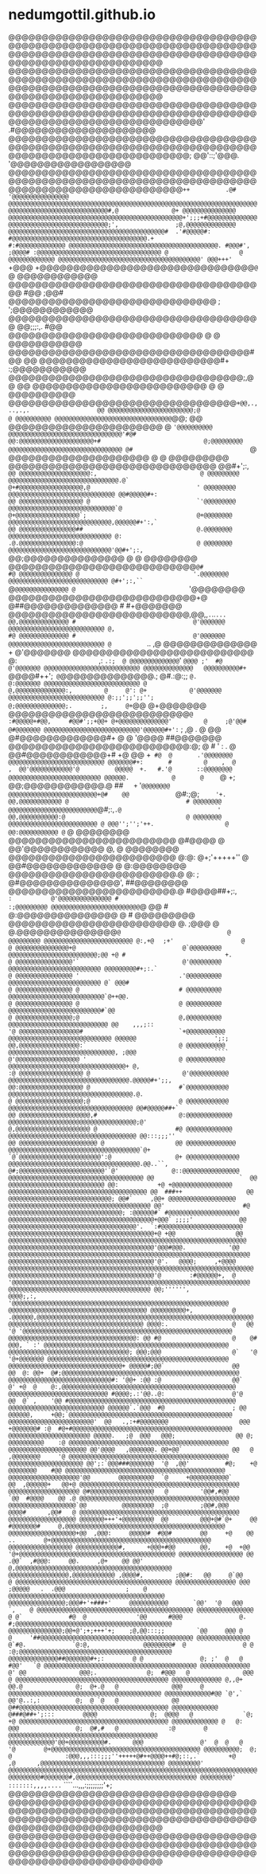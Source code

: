 # nedumgottil.github.io




@@@@@@@@@@@@@@@@@@@@@@@@@@@@@@@@@@@@@@@@@@@@@@@@@@@@@@@@@@@@@@@@@@@@@@@@@@@@@@@@@@@@@@@@@@@@@@@@@@@@@@@@@@@@@@@@@@@@@@@@@@@@@@@@@@@@@@
@@@@@@@@@@@@@@@@@@@@@@@@@@@@@@@@@@@@@@@@@@@@@@@@@@@@@@@@@@@@@@@@@@@@@@@@@@@@@@@@@@@@@@@@@@@@@@@@@@@@@@@@@@@@@@@@@@@@@@@@@@@@@@@@@@@@@@
@@@@@@@@@@@@@@@@@@@@@@@@@@@@@@@@@@@@@@@@@@@@@@@@@@@@@@@@@@@@@@@@@@@@@@@@@@@@@@@@@@@@@@@@@@@@@@@@@@@@@@@'       .#@@@@@@@@@@@@@@@@@@@@@
@@@@@@@@@@@@@@@@@@@@@@@@@@@@@@@@@@@@@@@@@@@@@@@@@@@@@@@@@@@@@@@@@@@@@@@@@@@@@@@@@@@@@@@@@@@@@@@@@@@@@; @@'::;'@@@. '@@@@@@@@@@@@@@@@@@
@@@@@@@@@@@@@@@@@@@@@@@@@@@@@@@@@@@@@@@@@@@@@@@@@@@@@@@@@@@@@@@@@@@@@@@@@@@@@@@@@@@@@@@@@@@@@@@@@@@@`++          .@# '@@@@@@@@@@@@@@@@
@@@@@@@@@@@@@@@@@@@@@@@@@@@@@@@@@@@@@@@@@@@@@@@@@@@@@@@@@@@@@@@@@@@@@@@@@@@@@@@@@@@@@@@@@@@@@@@@@@#,@               @+ @@@@@@@@@@@@@@@
@@@@@@@@@@@@@@@@@@@@@@@@@@@@@@@@@@@@@@@@@@@@@@@@@+';;;+#@@@@@@@@@@@@@@@@@@@@@@@@@@@@@@@@@@@@@@@@@@;',                ;@,@@@@@@@@@@@@@@
@@@@@@@@@@@@@@@@@@@@@@@@@@@@@@@@@@@@@@@@@@@@#  .'#@@@@@#:  #@@@@@@@@@@@@@@@@@@@@@@@@@@@@@@@@@@@@@@.+                  #:#@@@@@@@@@@@@@
@@@@@@@@@@@@@@@@@@@@@@@@@@@@@@@@@@@@@@@@@@. #@@@#',` `;@@@@# :@@@@@@@@@@@@@@@@@@@@@@@@@@@@@@@@@@@ @                    @ @@@@@@@@@@@@@
@@@@@@@@@@@@@@@@@@@@@@@@@@@@@@@@@@@@@@@@' @@@+++'`        +@@@ +@@@@@@@@@@@@@@@@@@@@@@@@@@@@@@@@`@                     `@ @@@@@@@@@@@@
@@@@@@@@@@@@@@@@@@@@@@@@@@@@@@@@@@@@@@@ #@@                 ;@@# @@@@@@@@@@@@@@@@@@@@@@@@@@@@@@@ ;                      ';@@@@@@@@@@@@
@@@@@@@@@@@@@@@@@@@@@@@@@@@@@@@@@@@@@@ @@;;;:,.               #@@ @@@@@@@@@@@@@@@@@@@@@@@@@@@@@ @                        @ @@@@@@@@@@@
@@@@@@@@@@@@@@@@@@@@@@@@@@@@@@@@@@@@# @@                        @@ @@@@@@@@@@@@@@@@@@@@@@@@@@@#+                         :;@@@@@@@@@@@
@@@@@@@@@@@@@@@@@@@@@@@@@@@@@@@@@@@;,@@                          @@ @@@@@@@@@@@@@@@@@@@@@@@@@@ @                          @ @@@@@@@@@@
@@@@@@@@@@@@@@@@@@@@@@@@@@@@@@@@@@`+@@,.,..,.,.                   @@ @@@@@@@@@@@@@@@@@@@@@@@@;@                           @ @@@@@@@@@@
@@@@@@@@@@@@@@@@@@@@@@@@@@@@@@@@@`@@;                              @@ @@@@@@@@@@@@@@@@@@@@@@@ @                           `'@@@@@@@@@@
@@@@@@@@@@@@@@@@@@@@@@@@@@@@@@@@'#@#                                @@:@@@@@@@@@@@@@@@@@@@@@+#                             @;@@@@@@@@@
@@@@@@@@@@@@@@@@@@@@@@@@@@@@@@@@ @#                                 `@ @@@@@@@@@@@@@@@@@@@@@ @                             @ @@@@@@@@@
@@@@@@@@@@@@@@@@@@@@@@@@@@@@@@@ @@#+';:,``                           @@ @@@@@@@@@@@@@@@@@@@@:,                             @ @@@@@@@@@
@@@@@@@@@@@@@@@@@@@@@@@@@@@@@@@.@`                                    @+#@@@@@@@@@@@@@@@@@@,@                              ' @@@@@@@@@
@@@@@@@@@@@@@@@@@@@@@@@@@@@@@@ @@#@@@@@#+:                            @@ @@@@@@@@@@@@@@@@@@ @                              `'@@@@@@@@@
@@@@@@@@@@@@@@@@@@@@@@@@@@@@@@`@                                       @+@@@@@@@@@@@@@@@@@@`;                               @+@@@@@@@@
@@@@@@@@@@@@@@@@@@@@@@@@@@@@@,@@@@@@#+':,`                             @@ @@@@@@@@@@@@@@@@##                                @.@@@@@@@@
@@@@@@@@@@@@@@@@@@@@@@@@@@@@@ @:                                       .@.@@@@@@@@@@@@@@@@:@                                @ @@@@@@@@
@@@@@@@@@@@@@@@@@@@@@@@@@@@@@'@@#+';:,``                                @@;@@@@@@@@@@@@@@@ @                                @ @@@@@@@@
@@@@@@@@@@@@@@@@@@@@@@@@@@@@`@#                                         #@ @@@@@@@@@@@@@@@ @                                '.@@@@@@@@
@@@@@@@@@@@@@@@@@@@@@@@@@@@@ @#+';:,``                                  `@`@@@@@@@@@@@@@@@ @                                `'@@@@@@@@
@@@@@@@@@@@@@@@@@@@@@@@@@@@@+@                                           @##@@@@@@@@@@@@@@ #                                 #+@@@@@@@
@@@@@@@@@@@@@@@@@@@@@@@@@@@,@@,,`.`..`...                                @@,@@@@@@@@@@@@@@ #                                 @'@@@@@@@
@@@@@@@@@@@@@@@@@@@@@@@@@@@ @,                                           #@ @@@@@@@@@@@@@@ #                                 @'@@@@@@@
@@@@@@@@@@@@@@@@@@@@@@@@@@@ @          `..                               ,@ @@@@@@@@@@@@@@ +                                 @'@@@@@@@
@@@@@@@@@@@@@@@@@@@@@@@@@@@ @:`                       `,:           `.:;  @ @@@@@@@@@@@@@@`'          `@@@@ ;'  #@           @'@@@@@@@
@@@@@@@@@@@@@@@@@@@@@@@@@@@ @@@@@@@@@@@@@@   @@@@@@@@@@#+`     @@@@#++';` @`@@@@@@@@@@@@@@.;          @#.:@:;; `@.           @:@@@@@@@
@@@@@@@@@@@@@@@@@@@@@@@@@@@ @                                             @,@@@@@@@@@@@@@@:,         @     @': @+            @'@@@@@@@
@@@@@@@@@@@@@@@@@@@@@@@@@@@ @:;;';;';;'';                                 @;@@@@@@@@@@@@@@;.        ;,     @+`@@             @+@@@@@@@
@@@@@@@@@@@@@@@@@@@@@@@@@@@`@                :#@@@@@+#@@,     #@@#';;+@@+ @+@@@@@@@@@@@@@@'         @     ;@'@@#             @#@@@@@@@
@@@@@@@@@@@@@@@@@@@@@@@@@@@'@@@@@@#+':`     ;      ,@   .     @   @@      @#@@@@@@@@@@@@@#+         @     @ '@@@@            ##@@@@@@@
@@@@@@@@@@@@@@@@@@@@@@@@@@@:@;               @      #  '      :    .   @  @@#@@@@@@@@@@@@+#         +@   @@ +`  #@  @       .'@@@@@@@@
@@@@@@@@@@@@@@@@@@@@@@@@@@@ @@@@@@@#+:       #         @    ,  @       ,  @@'@@@@@@@@@@@@'@          @@@@@  +.   #.'@       ::@@@@@@@@
@@@@@@@@@@@@@@@@@@@@@@@@@@ @@@@@@.            @       @     `   @    +;   @@;@@@@@@@@@@@@.@           ##`   +`              '`@@@@@@@@
@@@@@@@@@@@@@@@@@@@@@@@@@+@#    @@             `@#:;@;       `    '+.     @@,@@@@@@@@@@@@ @                                 # @@@@@@@@
@@@@@@@@@@@@@@@@@@@@@@@@@`@#;:,`.@                           '            @@,@@@@@@@@@@@:@                                  @ @@@@@@@@
@@@@@@@@@@@@@@@@@@@@@@@@@ @ @@@'';'';'++.                    @            @@:@@@@@@@@@@@ @`                                 @ @@@@@@@@
@@@@@@@@@@@@@@@@@@@@@@@@@ @#@@@@                             @            @@'@@@@@@@@@@@@ @,                                @ @@@@@@@@
@@@@@@@@@@@@@@@@@@@@@@@@@ @:@: @+;'+++++''                   @            @@#@@@@@@@@@@@@@ @                                @:@@@@@@@@
@@@@@@@@@@@@@@@@@@@@@@@@@.@    @:                            ;            @#@@@@@@@@@@@@@@@',                               ##@@@@@@@@
@@@@@@@@@@@@@@@@@@@@@@@@@.@ #@@@@##+;:,`                      :           @'@@@@@@@@@@@@@@@ #                              :;@@@@@@@@@
@@@@@@@@@@@@@@@@@@@@@@@@@`@    @@                             #           @:@@@@@@@@@@@@@@@ @                              # @@@@@@@@@
@@@@@@@@@@@@@@@@@@@@@@@@@ @. ;@@@                             @           @.@@@@@@@@@@@@@@@`@                              @ @@@@@@@@@
@@@@@@@@@@@@@@@@@@@@@@@@@ @:,+@` `````  ;+'                   @           @ @@@@@@@@@@@@@@@+@                              @`@@@@@@@@@
@@@@@@@@@@@@@@@@@@@@@@@@@;@@ +@ #                            +.           @ @@@@@@@@@@@@@@@@'`                             @'@@@@@@@@@
@@@@@@@@@@@@@@@@@@@@@@@@@@ @@@@@@@@@#+;:.`                                @ @@@@@@@@@@@@@@@@ '                            .'@@@@@@@@@@
@@@@@@@@@@@@@@@@@@@@@@@@@@ @` @@@#                                        @ @@@@@@@@@@@@@@@@ @                            # @@@@@@@@@@
@@@@@@@@@@@@@@@@@@@@@@@@@@@`@++@@.                                        @ @@@@@@@@@@@@@@@@ @                            @ @@@@@@@@@@
@@@@@@@@@@@@@@@@@@@@@@@@@@#`@@                                            @ @@@@@@@@@@@@@@@@;@                            @,@@@@@@@@@@
@@@@@@@@@@@@@@@@@@@@@@@@@@@@ @@    ,,,;::                                '@ @@@@@@@@@@@@@@@@@#                           `+@@@@@@@@@@@
@@@@@@@@@@@@@@@@@@@@@@@@@@@@@ @@@@@@                      ';:;           @@,@@@@@@@@@@@@@@@@@:`                          @ @@@@@@@@@@@
@@@@@@@@@@@@@@@@@@@@@@@@@@@@@@, ;@@@                      ````           @'@@@@@@@@@@@@@@@@@@ '                          @ @@@@@@@@@@@
@@@@@@@@@@@@@@@@@@@@@@@@@@@@@@@@@+ @,                                   :@ @@@@@@@@@@@@@@@@@@ @                          @'@@@@@@@@@@@
@@@@@@@@@@@@@@@@@@@@@@@@@@@@@@@@@@.@@@@@#+';;,                          @@:@@@@@@@@@@@@@@@@@@ @                         #`@@@@@@@@@@@@
@@@@@@@@@@@@@@@@@@@@@@@@@@@@@@@@@@@.@.                                  @ @@@@@@@@@@@@@@@@@@@;@                         @ @@@@@@@@@@@@
@@@@@@@@@@@@@@@@@@@@@@@@@@@@@@@@@@@ @@#@@@@@##+`                       @@ @@@@@@@@@@@@@@@@@@@@,#                       @:@@@@@@@@@@@@@
@@@@@@@@@@@@@@@@@@@@@@@@@@@@@@@@@@@@;@'                                @,@@@@@@@@@@@@@@@@@@@@@ @                      #@ @@@@@@@@@@@@@
@@@@@@@@@@@@@@@@@@@@@@@@@@@@@@@@@@@@ @@:::;;;''                       @@ @@@@@@@@@@@@@@@@@@@@@@ @                    @@ @@@@@@@@@@@@@@
@@@@@@@@@@@@@@@@@@@@@@@@@@@@@@@@@@@@@`@+                             `@`@@@@@@@@@@@@@@@@@@@@@@@':@                  @+ @@@@@@@@@@@@@@@
@@@@@@@@@@@@@@@@@@@@@@@@@@@@@@@@@@@@@.@@..``,                        @#;@@@@@@@@@@@@@@@@@@@@@@@@'`@'               @::@@@@@@@@@@@@@@@@
@@@@@@@@@@@@@@@@@@@@@@@@@@@@@@@@@@@@@@ @@                        `  @@ @@@@@@@@@@@@@@@@@@@@@@@@@@@ @@:           +@ +@@@@@@@@@@@@@@@@@
@@@@@@@@@@@@@@@@@@@@@@@@@@@@@@@@@@@@@@@ @@  ###++                  @@ @@@@@@@@@@@@@@@@@@@@@@@@@@@@@; @@#`     ,@@+ @@@@@@@@@@@@@@@@@@@
@@@@@@@@@@@@@@@@@@@@@@@@@@@@@@@@@@@@@@@@ @@'                      #@ @@@@@@@@@@@@@@@@@@@@@@@@@@@@@@@@; :@@@@@@#` #@@@@@@@@@@@@@@@@@@@@
@@@@@@@@@@@@@@@@@@@@@@@@@@@@@@@@@@@@@@@@@+@@@` ;;;;'             @@ @@@@@@@@@@@@@@@@@@@@@@@@@@@@@@@@@@@@'.  `:#@@@@@@@@@@@@@@@@@@@@@@@
@@@@@@@@@@@@@@@@@@@@@@@@@@@@@@@@@@@@@@@@@+@ +@@                 @@ @@@@@@@@@@@@@@@@@@@@@@@@@@@@@@@@@@@@@@@@@@@@@@@@@@@@@@@@@@@@@@@@@@@
@@@@@@@@@@@@@@@@@@@@@@@@@@@@@@@@@@@@@@@@@'@@@#@@@.            '@@ @@@@@@@@@@@@@@@@@@@@@@@@@@@@@@@@@@@@@@@@@@@@@@@@@@@@@@@@@@@@@@@@@@@@
@@@@@@@@@@@@@@@@@@@@@@@@@@@@@@@@@@@@@@@@@'@'.   @@@@;     ,+@@@@ @@@@@@@@@@@@@@@@@@@@@@@@@@@@@@@@@@@@@@@@@@@@@@@@@@@@@@@@@@@@@@@@@@@@@
@@@@@@@@@@@@@@@@@@@@@@@@@@@@@@@@@@@@@@@@@'@        :#@@@@@@+,  @  '@@@@@@@@@@@@@@@@@@@@@@@@@@@@@@@@@@@@@@@@@@@@@@@@@@@@@@@@@@@@@@@@@@@
@@@@@@@@@@@@@@@@@@@@@@@@@@@@@@@@@@@@@@@@ @@;'''''',            @@@@;,:, '@@@@@@@@@@@@@@@@@@@@@@@@@@@@@@@@@@@@@@@@@@@@@@@@@@@@@@@@@@@@@
@@@@@@@@@@@@@@@@@@@@@@@@@@@@@@@@@@@@@@@ @@@@@@@@@@+,           @ .@@@@@@,@@@@@@@@@@@@@@@@@@@@@@@@@@@@@@@@@@@@@@@@@@@@@@@@@@@@@@@@@@@@@
@@@@@@@@@@@@@@@@@@@@@@@@@@@@@@@@@@@@@@ @@@@:.                  @   @@  '@ '@@@@@@@@@@@@@@@@@@@@@@@@@@@@@@@@@@@@@@@@@@@@@@@@@@@@@@@@@@@
@@@@@@@@@@@@@@@@@@@@@@@@@@@@@@@@@@@@: @@ #@                    @    @#  @@@, ` :' @@@@@@@@@@@@@@@@@@@@@@@@@@@@@@@@@@@@@@@@@@@@@@@@@@@@
@@@@@@@@@@@@@@@@@@@@@@@@@@@@@@@@@@; @@@;@@@                    @`   '@  '@+@@@@@@@ @@@@@@@@@@@@@@@@@@@@@@@@@@@@@@@@@@@@@@@@@@@@@@@@@@@
@@@@@@@@@@@@@@@@@@@@@@@@@@@@@@@@+ @@@@@#;@@`                   @@    @@  @: @@+  @#;@@@@@@@@@@@@@@@@@@@@@@@@@@@@@@@@@@@@@@@@@@@@@@@@@@
@@@@@@@@@@@@@@@@@@@@@@@@@@@@@#: '@@+ :@@ :@                    @@`    @' +@  @    @:,@@@@@@@@@@@@@@@@@@@@@@@@@@@@@@@@@@@@@@@@@@@@@@@@@
@@@@@@@@@@@@@@@@@@@@@@@@@@@@ #@@@@;.:'@@..@:                   @'@    @@  @` ,    '@@ #@@@@@@@@@@@@@@@@@@@@@@@@@@@@@@@@@@@@@@@@@@@@@@@
@@@@@@@@@@@@@@@@@@@@@@@@@@@ @@@@@@`.`@@@  #@                   ; @@    @@@@@@,     +@@;`@@@@@@@@@@@@@@@@@@@@@@@@@@@@@@@@@@@@@@@@@@@@@@
@@@@@@@@@@@@@@@@@@@@@@@@'  @@   .,:+#@@@@@@@@                    @@@   +@@@@@@@# :@  #@+#@@@@@@@@@@@@@@@@@@@@@@@@@@@@@@@@@@@@@@@@@@@@@
@@@@@@@@@@@@@@@@@@@@@@@ @@@@@.   ;@  @@@   @@@;                 @@ @;   @@@@@@@@@@    :@ @@@@@@@@@@@@@@@@@@@@@@@@@@@@@@@@@@@@@@@@@@@@@
@@@@@@@@@@@@@@@@@@@@@@ @@'@@@@   ,@@@@@@@. @@+@@`              @@   @   ,@@@@@@@@     '@ @@@@@@@@@@@@@@@@@@@@@@@@@@@@@@@@@@@@@@@@@@@@@
@@@@@@@@@@@@@@@@@@@@@ @@';:`@@@###@@@@@@@  '@  ,@@'          #@;    +@   @@@@@@@@    #@@ @@@@@@@@@@@@@@@@@@@@@@@@@@@@@@@@@@@@@@@@@@@@@
@@@@@@@@@@@@@@@@@@@@'@@        @@@@@@@@@@  `@     +@@@@@@@@@@@`      @@  ,@@@@@@+   @@+@ @@@@@@@@@@@@@@@@@@@@@@@@@@@@@@@@@@@@@@@@@@@@@
@@@@@@@@@@@@@@@@@@@@ @#@@@@@@@@@@@@@@@@@@   @         '@@#,#@@       `@@  #@@@@    @@ .@ @@@@@@@@@@@@@@@@@@@@@@@@@@@@@@@@@@@@@@@@@@@@@
@@@@@@@@@@@@@@@@@@@`@@          @@@@@@@@@  ;@         ;@@#,@@@       @@@@#      ,@@#   @ @@@@@@@@@@@@@@@@@@@@@@@@@@@@@@@@@@@@@@@@@@@@@
@@@@@@@@@@@@@@@@@@@ @@@@@@@+++'+@@@@@@@@@  @@         @@@+@#`@+     @@   #@@@@@@@#     @,@@@@@@@@@@@@@@@@@@@@@@@@@@@@@@@@@@@@@@@@@@@@@
@@@@@@@@@@@@@@@@@@@+@@  ,@@@:     @@@@@#  #@@#        @@     +@    @@        ..        @+@@@@@@@@@@@@@@@@@@@@@@@@@@@@@@@@@@@@@@@@@@@@@
@@@@@@@@@@@@@@@@@@ @@@@@@@@@@@@#,      +@@@+#@@       @@,    +@  +@@                   '@+@@@@@@@@@@@@@@@@@@@@@@@@@@@@@@@@@@@@@@@@@@@@
@@@@@@@@@@@@@@@@@@ @@        .@@`  ,#@@@:     @@.     ,@+    @@ @@'                     @,@@@@@@@@@@@@@@@@@@@@@@@@@@@@@@@@@@@@@@@@@@@@
@@@@@@@@@@@@@@@@@,@@@@@@@@@@@@ ,@@@@#,         ;@@#:   @@     @`@@                      @ @@@@@@@@@@@@@@@@@@@@@@@@@@@@@@@@@@@@@@@@@@@@
@@@@@@@@@@@@@@@@@ @@@                             ;@@@@@   .  .@@@                 ;    @ @@@@@@@@@@@@@@@@@@@@@@@@@@@@@@@@@@@@@@@@@@@@
@@@@@@@@@@@@@@@@;@@@#+'+###+'     @@@@@@@@@@@       `@@'  '@   @@@                `,    @ @@@@@@@@@@@@@@@@@@@@@@@@@@@@@@@@@@@@@@@@@@@@
@@@@@@@@@@@@@@@@ @ @`             #@  @              '@@      #@@@                @.    #;@@@@@@@@@@@@@@@@@@@@@@@@@@@@@@@@@@@@@@@@@@@@
@@@@@@@@@@@@@@@;@@+@';+;+++'+;    ;@,@@:::;;         `@@     @@@ @                @     '##@@@@@@@@@@@@@@@@@@@@@@@@@@@@@@@@@@@@@@@@@@@
@@@@@@@@@@@@@@@ @`#@.             `@:@,               @@@@@@@@#  @                @ @   :@;@@@@@@@@@@@@@@@@@@@@@@@@@@@@@@@@@@@@@@@@@@@
@@@@@@@@@@@@@@##@@@@@@@#+;:        @ @                @; ;'  @   @               #@@'   `@ @@@@@@@@@@@@@@@@@@@@@@@@@@@@@@@@@@@@@@@@@@@
@@@@@@@@@@@@@@ @' @@               @@@;.              @;  #@@@   @               @@@     @ @@@@@@@@@@@@@@@@@@@@@@@@@@@@@@@@@@@@@@@@@@@
@@@@@@@@@@@@@@ @,,@+               @@.@               @;  @+.@   @               @@@     @ @@@@@@@@@@@@@@@@@@@@@@@@@@@@@@@@@@@@@@@@@@@
@@@@@@@@@@@@@#@@ `@',`             @@'@..:,:          @;  @ `@   @               @@      @##@@@@@@@@@@@@@@@@@@@@@@@@@@@@@@@@@@@@@@@@@@
@@@@@@@@@@@@@ @###@##+';:::        @@@@               @;  @@@@   @              `@;      +@ @@@@@@@@@@@@@@@@@@@@@@@@@@@@@@@@@@@@@@@@@@
@@@@@@@@@@@@@ @   @:               @@@                @;  @#,#   @              :@        @ @@@@@@@@@@@@@@@@@@@@@@@@@@@@@@@@@@@@@@@@@@
@@@@@@@@@@@@@'@@+@@@@@@@@@@#.      @@@                @'  @  @   @              '@        @+@@@@@@@@@@@@@@@@@@@@@@@@@@@@@@@@@@@@@@@@@@
@@@@@@@@@@;  @;   @               :@@@,,,:::;;;''+++++@#++@@@@++#@;::,.`        +@        ,@      ,@@@@@@@@@@@@@@@@@@@@@@@@@@@@@@@@@@@
@@@@@@@@@' @@@@@@@@@@@@@@@@@@@@@@@@@@@@@@@@@@@@@@@@@@@@@@@@@@@@@@@@@@@@@@@@@@@@@@@@@@@@@@@#@@@@@@@#,@@@@@@@@@@@@@@@@@@@@@@@@@@@@@@@@@@
@@@@@@@@@' :::::::,,,,....`````                                              ````...,,,:;;;;;;;;'+; @@@@@@@@@@@@@@@@@@@@@@@@@@@@@@@@@@
@@@@@@@@@@@@@@@@@@@@@@@@@@@@@@@@@@@@@@@@@@@@@@@@@@@@@@@@@@@@@@@@@@@@@@@@@@@@@@@@@@@@@@@@@@@@@@@@@@@@@@@@@@@@@@@@@@@@@@@@@@@@@@@@@@@@@@
@@@@@@@@@@@@@@@@@@@@@@@@@@@@@@@@@@@@@@@@@@@@@@@@@@@@@@@@@@@@@@@@@@@@@@@@@@@@@@@@@@@@@@@@@@@@@@@@@@@@@@@@@@@@@@@@@@@@@@@@@@@@@@@@@@@@@@

